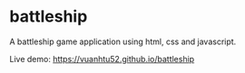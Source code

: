 # battleship

A battleship game application using html, css and javascript.

Live demo: https://vuanhtu52.github.io/battleship
